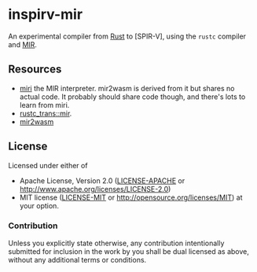 # inspirv-mir

An experimental compiler from [Rust] to [SPIR-V], using the `rustc` compiler and [MIR].

## Resources

* [miri](https://github.com/solson/miri) the MIR interpreter. mir2wasm is derived
  from it but shares no actual code. It probably should share code though, and
  there's lots to learn from miri.
* [rustc_trans::mir](https://github.com/rust-lang/rust/tree/master/src/librustc_trans/mir).
* [mir2wasm](https://github.com/brson/mir2wasm)

## License

Licensed under either of
  * Apache License, Version 2.0 ([LICENSE-APACHE](LICENSE-APACHE) or
    http://www.apache.org/licenses/LICENSE-2.0)
  * MIT license ([LICENSE-MIT](LICENSE-MIT) or
    http://opensource.org/licenses/MIT) at your option.

### Contribution

Unless you explicitly state otherwise, any contribution intentionally submitted
for inclusion in the work by you shall be dual licensed as above, without any
additional terms or conditions.

[Rust]: https://www.rust-lang.org/
[MIR]: https://github.com/rust-lang/rfcs/blob/master/text/1211-mir.md
